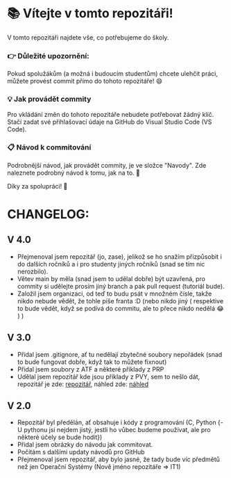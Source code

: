 # 📚 Vítejte v tomto repozitáři!

V tomto repozitáři najdete vše, co potřebujeme do školy.

### 👉 **Důležité upozornění:**

Pokud spolužákům (a možná i budoucím studentům) chcete ulehčit práci, můžete provést commit přímo do tohoto repozitáře! 😄

### 💡 Jak provádět commity

Pro vkládání změn do tohoto repozitáře nebudete potřebovat žádný klíč. Stačí zadat své přihlašovací údaje na GitHub do Visual Studio Code (VS Code).

### 📋 Návod k commitování

Podrobnější návod, jak provádět commity, je ve složce "Navody". Zde naleznete podrobný návod k tomu, jak na to. 🚀

Díky za spolupráci! 🙌



# CHANGELOG:

## V 4.0
- Přejmenoval jsem repozitář (jo, zase), jelikož se ho snažím přizpůsobit i do dalších ročníků a i pro studenty jiných ročníků (snad se tím nic nerozbilo).
- Větev main by měla (snad jsem to udělal dobře) být uzavřená, pro commity si udělejte prosím jiný branch a pak pull request (tutoriál bude).
- Založil jsem organizaci, od teď to budu psát v množném čísle, takže nikdo nebude vědět, že tohle píše franta :D (nebo nikdo jiný ( respektive to bude vědět, když se podívá do commitu, ale to přece nikdo nedělá :joy: ) ) 

## V 3.0

- Přidal jsem .gitignore, ať tu nedělají zbytečné soubory nepořádek (snad to bude fungovat dobře, když tak to můžete fixnout)
- Přidal jsem soubory z ATF a některé příklady z PRP
- Udělal jsem repozitář kde jsou příklady z PVY, sem to nešlo dát, repozitář je zde: [repozitář](https://github.com/ferenc1234/ferenc1234.github.io), náhled zde: [náhled](https://ferenc1234.github.io)

## V 2.0

- Repozitář byl předělán, ať obsahuje i kódy z programování (C, Python {- U pythonu jsi nejdem jistý, jestli ho vůbec budeme používat, ale pro některé účely se bude hodit}) 
- Přidal jsem obrázky do návodu jak commitovat. 
- Počítám s dalšími updaty návodů pro GitHub
- Přejmenoval jsem repozitář, aby bylo jasné, že tady bude víc předmětů než jen Operační Systémy (Nově jméno repozitáře => IT1)
